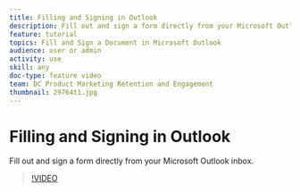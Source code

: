 ```yaml
---
title: Filling and Signing in Outlook
description: Fill out and sign a form directly from your Microsoft Outlook inbox.
feature: tutorial
topics: Fill and Sign a Document in Microsoft Outlook
audience: user or admin
activity: use
skill: any
doc-type: feature video
team: DC Product Marketing Retention and Engagement
thumbnail: 29764t1.jpg
---
```


# Filling and Signing in Outlook

Fill out and sign a form directly from your Microsoft Outlook inbox.

>[!VIDEO](https://video.tv.adobe.com/v/29764t1?hidetitle=true)
